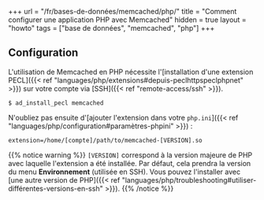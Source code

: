 +++
url = "/fr/bases-de-données/memcached/php/"
title = "Comment configurer une application PHP avec Memcached"
hidden = true
layout = "howto"
tags = ["base de données", "memcached", "php"]
+++

## Configuration

L'utilisation de Memcached en PHP nécessite l'[installation d'une extension PECL]({{< ref "languages/php/extensions#depuis-peclhttpspeclphpnet" >}}) sur votre compte via [SSH]({{< ref "remote-access/ssh" >}}).

```
$ ad_install_pecl memcached
```

N'oubliez pas ensuite d'[ajouter l'extension dans votre `php.ini`]({{< ref "languages/php/configuration#paramètres-phpini" >}}) :

```
extension=/home/[compte]/path/to/memcached-[VERSION].so
```

{{% notice warning %}}
`[VERSION]` correspond à la version majeure de PHP avec laquelle l'extension a été installée. Par défaut, cela prendra la version du menu **Environnement** (utilisée en SSH). Vous pouvez l'installer avec [une autre version de PHP]({{< ref "languages/php/troubleshooting#utiliser-différentes-versions-en-ssh" >}}).
{{% /notice %}}
